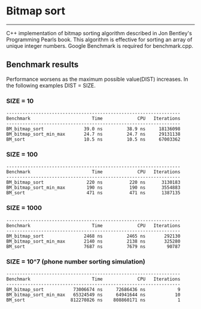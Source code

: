 # Bitmap sort
---
C++ implementation of bitmap sorting algorithm described in Jon Bentley's Programming Pearls book. This algorithm is effective for sorting an array of unique integer numbers.
Google Benchmark is required for benchmark.cpp.


## Benchmark results
Performance worsens as the maximum possible value(DIST) increases. In the following examples DIST = SIZE.

### SIZE = 10
```
-----------------------------------------------------------------
Benchmark                       Time             CPU   Iterations
-----------------------------------------------------------------
BM_bitmap_sort               39.0 ns         38.9 ns     18136098
BM_bitmap_sort_min_max       24.7 ns         24.7 ns     29131138
BM_sort                      10.5 ns         10.5 ns     67003362
```

### SIZE = 100
```
-----------------------------------------------------------------
Benchmark                       Time             CPU   Iterations
-----------------------------------------------------------------
BM_bitmap_sort                220 ns          220 ns      3130183
BM_bitmap_sort_min_max        190 ns          190 ns      3554883
BM_sort                       471 ns          471 ns      1387135
```

### SIZE = 1000
```
-----------------------------------------------------------------
Benchmark                       Time             CPU   Iterations
-----------------------------------------------------------------
BM_bitmap_sort               2468 ns         2465 ns       292130
BM_bitmap_sort_min_max       2140 ns         2138 ns       325280
BM_sort                      7687 ns         7679 ns        90787
```

### SIZE = 10^7 (phone number sorting simulation)
```
-----------------------------------------------------------------
Benchmark                       Time             CPU   Iterations
-----------------------------------------------------------------
BM_bitmap_sort           73006674 ns     72686436 ns            9
BM_bitmap_sort_min_max   65324549 ns     64941644 ns           10
BM_sort                 812270826 ns    808860171 ns            1
```
